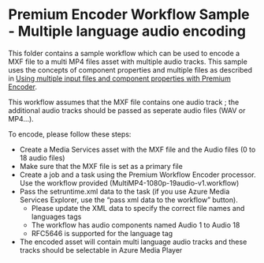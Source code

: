 # Premium Encoder Workflow Sample - Multiple language audio encoding

This folder contains a sample workflow which can be used to encode a MXF file to a multi MP4 files asset with multiple audio tracks.
This sample uses the concepts of component properties and multiple files as described in [Using multiple input files and component properties with Premium Encoder](https://azure.microsoft.com//en-us/documentation/articles/media-services-media-encoder-premium-workflow-multiplefilesinput/).

This workflow assumes that the MXF file contains one audio track ; the additional audio tracks should be passed as seperate audio files (WAV or MP4...).

To encode, please follow these steps:
- Create a Media Services asset with the MXF file and the Audio files (0 to 18 audio files)
- Make sure that the MXF file is set as a primary file
- Create a job and a task using the Premium Workflow Encoder processor. Use the workflow provided (MultiMP4-1080p-19audio-v1.workflow)
- Pass the setruntime.xml data to the task (if you use Azure Media Services Explorer, use the “pass xml data to the workflow” button).
  - Please update the XML data to specify the correct file names and languages tags
  - The workflow has audio components named Audio 1 to Audio 18
  - RFC5646 is supported for the language tag
- The encoded asset will contain multi language audio tracks and these tracks should be selectable in Azure Media Player
